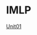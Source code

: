 # IMLP[Unit01](https://github.com/elayswew/IMLP/blob/main/Unit01/Unit01_Crash%20Course%20on%20Python.ipynb) 